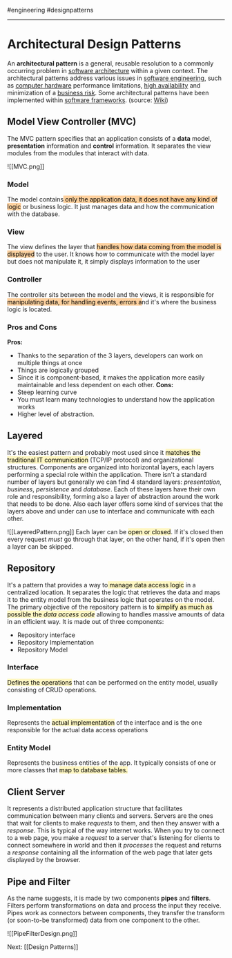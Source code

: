 #engineering #designpatterns

---
# Architectural Design Patterns
An **architectural pattern** is a general, reusable resolution to a commonly occurring problem in [software architecture](https://en.wikipedia.org/wiki/Software_architecture "Software architecture") within a given context. The architectural patterns address various issues in [software engineering](https://en.wikipedia.org/wiki/Software_engineering "Software engineering"), such as [computer hardware](https://en.wikipedia.org/wiki/Computer_hardware "Computer hardware") performance limitations, [high availability](https://en.wikipedia.org/wiki/High_availability "High availability") and minimization of a [business risk](https://en.wikipedia.org/wiki/Business_risk "Business risk"). Some architectural patterns have been implemented within [software frameworks](https://en.wikipedia.org/wiki/Software_framework "Software framework"). (source: [Wiki](https://en.wikipedia.org/wiki/Architectural_pattern))

## Model View Controller (MVC)
The MVC pattern specifies that an application consists of a **data** model, **presentation** information and **control** information. It separates the view modules from the modules that interact with data.

![[MVC.png]]
### Model
The model contains<mark style="background: #FFB86CA6;"> only the application data, it does not have any kind of logic</mark> or business logic. It just manages data and how the communication with the database.
### View
The view defines the layer that <mark style="background: #FFB86CA6;">handles how data coming from the model is displayed</mark> to the user. It knows how to communicate with the model layer but does not manipulate it, it simply displays information to the user
### Controller
The controller sits between the model and the views, it is responsible for <mark style="background: #FFB86CA6;">manipulating data, for handling events, errors a</mark>nd it's where the business logic is located.

### Pros and Cons
**Pros:**
- Thanks to the separation of the 3 layers, developers can work on multiple things at once
- Things are logically grouped
- Since it is component-based, it makes the application more easily maintainable and less dependent on each other.
**Cons:**
- Steep learning curve
- You must learn many technologies to understand how the application works
- Higher level of abstraction.

## Layered
It's the easiest pattern and probably most used since it <mark style="background: #FFF3A3A6;">matches the traditional IT communication</mark> (TCP/IP protocol) and organizational structures.
Components are organized into horizontal layers, each layers performing a special role within the application. There isn't a standard number of layers but generally we can find 4 standard layers: *presentation*,  *business*, *persistence* and *database*. 
Each of these layers have their own role and responsibility, forming also a layer of abstraction around the work that needs to be done. Also each layer offers some kind of services that the layers above and under can use to interface and communicate with each other.

![[LayeredPattern.png]]
Each layer can be <mark style="background: #FFF3A3A6;">open or closed</mark>. If it's closed then every request *must* go through that layer, on the other hand, if it's open then a layer can be skipped. 

## Repository
It's a pattern that provides a way to<mark style="background: #FFF3A3A6;"> manage data access logic</mark> in a centralized location. It separates the logic that retrieves the data and maps it to the entity model from the business logic that operates on the model. The primary objective of the repository pattern is to <mark style="background: #FFF3A3A6;">simplify as much as possible the *data access code*</mark> allowing to handles massive amounts of data in an efficient way.
It is made out of three components:
- Repository interface
- Repository Implementation
- Repository Model

### Interface
<mark style="background: #FFF3A3A6;">Defines the operations</mark> that can be performed on the entity model, usually consisting of CRUD operations.
### Implementation
Represents the <mark style="background: #FFF3A3A6;">actual implementation</mark> of the interface and is the one responsible for the actual data access operations
### Entity Model
Represents the business entities of the app. It typically consists of one or more classes that <mark style="background: #FFF3A3A6;">map to database tables.</mark>

## Client Server
It represents a distributed application structure that facilitates communication between many clients and servers. Servers are the ones that wait for clients to make *requests* to them, and then they answer with a *response*. This is typical of the way internet works. 
When you try to connect to a web page, you make a *request* to a server that's listening for clients to connect somewhere in world and then it *processes* the request and returns a *response* containing all the information of the web page that later gets displayed by the browser.

## Pipe and Filter
As the name suggests, it is made by two components **pipes** and **filters**. Filters perform transformations on data and process the input they receive. Pipes work as connectors between components, they transfer the transform (or soon-to-be transformed) data from one component to the other.

![[PipeFilterDesign.png]]

Next: [[Design Patterns]]